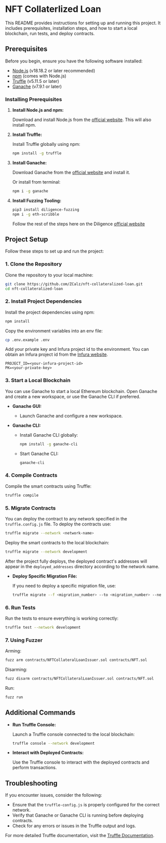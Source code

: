 

# NFT Collaterlized Loan

This README provides instructions for setting up and running this project. It includes prerequisites, installation steps, and how to start a local blockchain, run tests, and deploy contracts.

## Prerequisites

Before you begin, ensure you have the following software installed:

- [Node.js](https://nodejs.org/) (v18.18.2 or later recommended)
- [npm](https://www.npmjs.com/) (comes with Node.js)
- [Truffle](https://www.trufflesuite.com/truffle) (v5.11.5 or later)
- [Ganache](https://www.trufflesuite.com/ganache) (v7.9.1 or later)

### Installing Prerequisites

1. **Install Node.js and npm:**

   Download and install Node.js from the [official website](https://nodejs.org/). This will also install npm.

2. **Install Truffle:**

   Install Truffle globally using npm:

   ```bash
   npm install -g truffle
   ```

3. **Install Ganache:**

   Download Ganache from the [official website](https://www.trufflesuite.com/ganache) and install it.

   Or install from terminal:

   ```bash
   npm i -g ganache
   ```
3. **Install Fuzzing Tooling:**

    ```bash
    pip3 install diligence-fuzzing
    npm i -g eth-scribble
    ```

    Follow the rest of the steps here on the Diligence [official website](https://fuzzing-docs.diligence.tools/getting-started/fuzzing-non-foundry-projects)


## Project Setup

Follow these steps to set up and run the project:

### 1. Clone the Repository

Clone the repository to your local machine:

```bash
git clone https://github.com/ZCalz/nft-collateralized-loan.git
cd nft-collateralized-loan
```

### 2. Install Project Dependencies

Install the project dependencies using npm:

```bash
npm install
```

Copy the environment variables into an env file:

```bash
cp .env.example .env
```

Add your private key and Infura project id to the environment. You can obtain an Infura project id from the [Infura website](https://www.infura.io/).

```
PROJECT_ID=<your-infura-project-id>
PK=<your-private-key>
```

### 3. Start a Local Blockchain

You can use Ganache to start a local Ethereum blockchain. Open Ganache and create a new workspace, or use the Ganache CLI if preferred.

- **Ganache GUI:**
  - Launch Ganache and configure a new workspace.

- **Ganache CLI:**
  - Install Ganache CLI globally:

    ```bash
    npm install -g ganache-cli
    ```

  - Start Ganache CLI:

    ```bash
    ganache-cli
    ```

### 4. Compile Contracts

Compile the smart contracts using Truffle:

```bash
truffle compile
```

### 5. Migrate Contracts

You can deploy the contract to any network specified in the `truffle.config.js` file. To deploy the contracts use:

```bash
truffle migrate --network <network-name>
```

Deploy the smart contracts to the local blockchain:

```bash
truffle migrate --network development
```

After the project fully deploys, the deployed contract's addresses will appear in the `deployed_addresses` directory according to the network name.

- **Deploy Specific Migration File:**

  If you need to deploy a specific migration file, use:

  ```bash
  truffle migrate --f <migration_number> --to <migration_number> --network development
  ```

### 6. Run Tests

Run the tests to ensure everything is working correctly:

```bash
truffle test --network development
```

### 7. Using Fuzzer

Arming:
```bash
fuzz arm contracts/NFTCollateralLoanIssuer.sol contracts/NFT.sol
```

Disarming:
```bash
fuzz disarm contracts/NFTCollateralLoanIssuer.sol contracts/NFT.sol
```

Run:
```bash
fuzz run
```

## Additional Commands

- **Run Truffle Console:**

  Launch a Truffle console connected to the local blockchain:

  ```bash
  truffle console --network development
  ```

- **Interact with Deployed Contracts:**

  Use the Truffle console to interact with the deployed contracts and perform transactions.

## Troubleshooting

If you encounter issues, consider the following:

- Ensure that the `truffle-config.js` is properly configured for the correct network.
- Verify that Ganache or Ganache CLI is running before deploying contracts.
- Check for any errors or issues in the Truffle output and logs.

For more detailed Truffle documentation, visit the [Truffle Documentation](https://www.trufflesuite.com/docs/truffle/overview).
